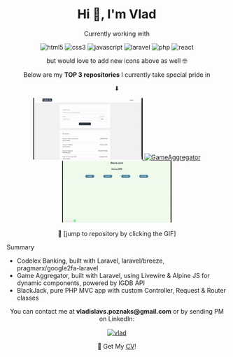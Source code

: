 <h1 align="center">Hi 👋, I'm Vlad</h1>
  
<p align="center"> Currently working with </p>

<p align="center"> 
  <img src=https://devicons.github.io/devicon/devicon.git/icons/html5/html5-original-wordmark.svg alt=html5 width="40" height="40"/>
  <img src=https://devicons.github.io/devicon/devicon.git/icons/css3/css3-original-wordmark.svg alt=css3 width="40" height="40"/>
  <img src=https://devicons.github.io/devicon/devicon.git/icons/javascript/javascript-original.svg alt=javascript width="40" height="40"/>
  <img src=https://devicon.dev/devicon.git/icons/laravel/laravel-plain-wordmark.svg alt=laravel width="40" height="40"/>
  <img src=https://devicon.dev/devicon.git/icons/php/php-original.svg alt=php width="40" height="40"/>
  <img src=https://devicon.dev/devicon.git/icons/react/react-original.svg alt=react width="40" height="40"/>
</p>

<p align="center"> but would love to add new icons above as well 🤓 </p>

<p align="center">Below are my <b>TOP 3 repositories</b> I currently take special pride in</p>
<p align="center">⬇</p>

<p align="center">
  <a href="https://github.com/vladislavs-poznaks/codelex-banking">
  <img src=CodelexBanking.gif alt=CodelexBanking width="250"/>
  </a>
  <a href="https://github.com/vladislavs-poznaks/game-aggregator">
  <img src=GameAggregator.gif alt=GameAggregator width="250"/>
  </a>
  <a href="https://github.com/vladislavs-poznaks/mini-projects/tree/main/01-BlackJack/Web-Version">
  <img src=BlackJack.gif alt=BlackJack width="250"/>
  </a>
</p>

<p align="center">🚀 [jump to repository by clicking the GIF]</p>

<p align="left"> Summary </p>
<ul align="left">
  <li align="left"> Codelex Banking, built with Laravel, laravel/breeze, pragmarx/google2fa-laravel </li>
  <li align="left"> Game Aggregator, built with Laravel, using Livewire & Alpine JS for dynamic components, powered by IGDB API </li>
  <li align="left"> BlackJack, pure PHP MVC app with custom Controller, Request & Router classes </li>
</ul>

<p align="center"> You can contact me at <b>vladislavs.poznaks@gmail.com</b> or by sending PM on LinkedIn: </p> 
<p align="center"><a href=https://www.linkedin.com/in/vladislavs-poznaks/ target="blank"><img align="center" src=https://cdn.jsdelivr.net/npm/simple-icons@3.0.1/icons/linkedin.svg alt="vlad" height="75" width="75" /></a>
    
<p align="center">📄 Get My <a href="https://github.com/vladislavs-poznaks/vladislavs-poznaks/blob/main/CV-vladislavs-poznaks.pdf">CV</a>!</p>
